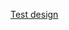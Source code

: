 [Test design](https://docs.google.com/spreadsheets/d/1YGa8v6VuJuel9FTHIEgp4lbGDmnmQVSXvHgruuDT9F8/edit#gid=1938605740)
